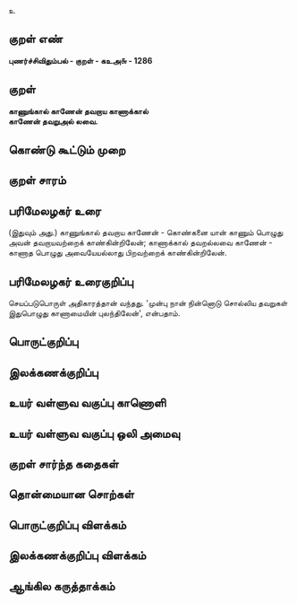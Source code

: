 உ

## குறள் எண் 

**புணர்ச்சிவிதும்பல் - குறள் - கஉஅ௬ - 1286**

## குறள் 

**காணுங்கால் காணேன் தவறாய காணாக்கால்  
காணேன் தவறுஅல் லவை.**

## கொண்டு கூட்டும் முறை


## குறள் சாரம் 


## பரிமேலழகர் உரை

(இதுவும் அது.) காணுங்கால் தவறாய காணேன் - கொண்கனை யான் காணும் பொழுது அவன் தவறாயவற்றைக் காண்கின்றிலேன்; காணாக்கால் தவறல்லவை காணேன் - காணாத பொழுது அவையேயல்லாது பிறவற்றைக் காண்கின்றிலேன்.

## பரிமேலழகர் உரைகுறிப்பு   

செயப்படுபொருள் அதிகாரத்தான் வந்தது. 'முன்பு நான் நின்னொடு சொல்லிய தவறுகள் இதுபொழுது காணாமையின் புலந்திலேன்', என்பதாம்.

## பொருட்குறிப்பு 


## இலக்கணக்குறிப்பு  


## உயர் வள்ளுவ வகுப்பு காணொளி


## உயர் வள்ளுவ வகுப்பு ஒலி அமைவு 

 
## குறள் சார்ந்த கதைகள் 


## தொன்மையான சொற்கள்


## பொருட்குறிப்பு விளக்கம்


## இலக்கணக்குறிப்பு விளக்கம்


## ஆங்கில கருத்தாக்கம் 


